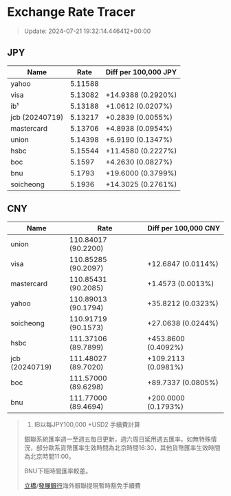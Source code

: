# Exchange Rate Tracer

> Update: 2024-07-21 19:32:14.446412+00:00

## JPY

| Name           |    Rate | Diff per 100,000 JPY   |
|----------------|---------|------------------------|
| yahoo          | 5.11588 |                        |
| visa           | 5.13082 | +14.9388 (0.2920%)     |
| ib¹            | 5.13188 | +1.0612 (0.0207%)      |
| jcb (20240719) | 5.13217 | +0.2839 (0.0055%)      |
| mastercard     | 5.13706 | +4.8938 (0.0954%)      |
| union          | 5.14398 | +6.9190 (0.1347%)      |
| hsbc           | 5.15544 | +11.4580 (0.2227%)     |
| boc            | 5.1597  | +4.2630 (0.0827%)      |
| bnu            | 5.1793  | +19.6000 (0.3799%)     |
| soicheong      | 5.1936  | +14.3025 (0.2761%)     |

## CNY

| Name           | Rate                | Diff per 100,000 CNY   |
|----------------|---------------------|------------------------|
| union          | 110.84017	(90.2200) |                        |
| visa           | 110.85285	(90.2097) | +12.6847 (0.0114%)     |
| mastercard     | 110.85431	(90.2085) | +1.4573 (0.0013%)      |
| yahoo          | 110.89013	(90.1794) | +35.8212 (0.0323%)     |
| soicheong      | 110.91719	(90.1573) | +27.0638 (0.0244%)     |
| hsbc           | 111.37106	(89.7899) | +453.8600 (0.4092%)    |
| jcb (20240719) | 111.48027	(89.7020) | +109.2113 (0.0981%)    |
| boc            | 111.57000	(89.6298) | +89.7337 (0.0805%)     |
| bnu            | 111.77000	(89.4694) | +200.0000 (0.1793%)    |


> 1. IB以每JPY100,000 +USD2 手續費計算
>
> 銀聯系統匯率週一至週五每日更新，週六周日延用週五匯率。如無特殊情況，部分歐系貨幣匯率生效時間為北京時間16:30，其他貨幣匯率生效時間為北京時間11:00。
>
> BNU下班時間匯率較差。
>
> [立橋](https://www.wlbank.com.mo/uploads/ueditor/file/20181211/1544536513900230.pdf)/[發展銀行](https://www.mdb.com.mo/Service_Charges_20230728.pdf)海外銀聯提現暫時豁免手續費


